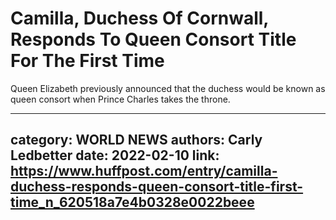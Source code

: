 # Camilla, Duchess Of Cornwall, Responds To Queen Consort Title For The First Time

Queen Elizabeth previously announced that the duchess would be known as queen consort when Prince Charles takes the throne.

---
category: WORLD NEWS
authors: Carly Ledbetter
date: 2022-02-10
link: https://www.huffpost.com/entry/camilla-duchess-responds-queen-consort-title-first-time_n_620518a7e4b0328e0022beee
---
